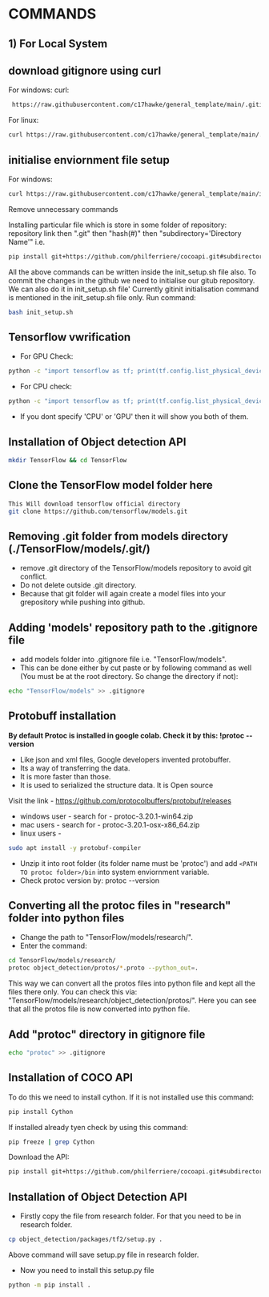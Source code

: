 # COMMANDS

## 1) For Local System

## download gitignore using curl
For windows: curl:
```bash
 https://raw.githubusercontent.com/c17hawke/general_template/main/.gitignore > .gitignore
```

For linux: 
```bash
curl https://raw.githubusercontent.com/c17hawke/general_template/main/.gitignore
```

## initialise enviornment file setup
For windows: 
```bash
curl https://raw.githubusercontent.com/c17hawke/general_template/main/init_setup.sh > init_setup.sh
```
Remove unnecessary commands

Installing particular file which is store in some folder of repository:
repository link then ".git" then "hash(#)" then "subdirectory='Directory Name'" i.e.
```bash
pip install git+https://github.com/philferriere/cocoapi.git#subdirectory=PythonAPI
```


All the above commands can be written inside the init_setup.sh file also.
To commit the changes in the github we need to initialise our gitub repository. We can also do it in init_setup.sh file'
Currently gitinit initialisation command is mentioned in the init_setup.sh file only.
Run command: 
```bash
bash init_setup.sh
```


## Tensorflow vwrification
* For GPU Check:
```bash
python -c "import tensorflow as tf; print(tf.config.list_physical_device('GPU'))"
```
* For CPU check:
```bash
python -c "import tensorflow as tf; print(tf.config.list_physical_device('CPU'))"
```
* If you dont specify 'CPU' or 'GPU' then it will show you both of them.


## Installation of Object detection API
```bash
mkdir TensorFlow && cd TensorFlow
```

## Clone the TensorFlow model folder here

```bash
This Will download tensorflow official directory
git clone https://github.com/tensorflow/models.git
```

## Removing .git folder from models directory (./TensorFlow/models/.git/)

* remove .git directory of the TensorFlow/models repository to avoid git conflict. 
* Do not delete outside .git directory. 
* Because that git folder will again create a model files into your grepository while pushing into github.


## Adding 'models' repository path to the .gitignore file

* add models folder into .gitignore file i.e. "TensorFlow/models". 
* This can be done either by cut paste or by following command as well 
  (You must be at the root directory. So change the directory if not):
```bash
echo "TensorFlow/models" >> .gitignore
```

## Protobuff installation

**By default Protoc is installed in google colab. Check it by this: !protoc --version**
* Like json and xml files, Google developers invented protobuffer. 
* Its a way of transferring the data. 
* It is more faster than those.
* It is used to serialized the structure data. It is Open source

Visit the link - https://github.com/protocolbuffers/protobuf/releases

* windows user - search for - protoc-3.20.1-win64.zip
* mac users - search for - protoc-3.20.1-osx-x86_64.zip
* linux users -
```bash
sudo apt install -y protobuf-compiler
```
* Unzip it into root folder (its folder name must be 'protoc') and add `<PATH TO protoc folder>/bin` into system enviornment   variable.
* Check protoc version by: protoc --version


## Converting all the protoc files in "research" folder into python files
* Change the path to "TensorFlow/models/research/". 
* Enter the command:

```bash
cd TensorFlow/models/research/
protoc object_detection/protos/*.proto --python_out=.
```
This way we can convert all the protos files into python file and kept all the files there only. You can check this via:
"TensorFlow/models/research/object_detection/protos/". Here you can see that all the protos file is now converted into python file.


## Add "protoc" directory in gitignore file

```bash
echo "protoc" >> .gitignore
```

## Installation of COCO API

To do this we need to install cython. If it is not installed use this command:
```bash
pip install Cython
```

If installed already tyen check by using this command:
```bash
pip freeze | grep Cython
```

Download the API:
```bash
pip install git+https://github.com/philferriere/cocoapi.git#subdirectory=PythonAPI
```


## Installation of Object Detection API

* Firstly copy the file from research folder. For that you need to be in research folder.

```bash
cp object_detection/packages/tf2/setup.py .
```
Above command will save setup.py file in research folder.

* Now you need to install this setup.py file

```bash
python -m pip install .
```


